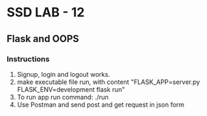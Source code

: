 # SSD LAB - 12
## Flask and OOPS

### Instructions
1. Signup, login and logout works.
2. make executable file run, with content "FLASK_APP=server.py FLASK_ENV=development flask run"
3. To run app run command: ./run
4. Use Postman and send post and get request in json form